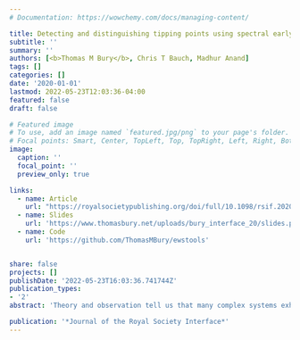 ```yaml
---
# Documentation: https://wowchemy.com/docs/managing-content/

title: Detecting and distinguishing tipping points using spectral early warning signals
subtitle: ''
summary: ''
authors: [<b>Thomas M Bury</b>, Chris T Bauch, Madhur Anand]
tags: []
categories: []
date: '2020-01-01'
lastmod: 2022-05-23T12:03:36-04:00
featured: false
draft: false

# Featured image
# To use, add an image named `featured.jpg/png` to your page's folder.
# Focal points: Smart, Center, TopLeft, Top, TopRight, Left, Right, BottomLeft, Bottom, BottomRight.
image:
  caption: ''
  focal_point: ''
  preview_only: true

links:
  - name: Article
    url: "https://royalsocietypublishing.org/doi/full/10.1098/rsif.2020.0482"
  - name: Slides
    url: 'https://www.thomasbury.net/uploads/bury_interface_20/slides.pdf'
  - name: Code
    url: 'https://github.com/ThomasMBury/ewstools'


share: false
projects: []
publishDate: '2022-05-23T16:03:36.741744Z'
publication_types:
- '2'
abstract: 'Theory and observation tell us that many complex systems exhibit tipping points—thresholds involving an abrupt and irreversible transition to a contrasting dynamical regime. Such events are commonly referred to as critical transitions. Current research seeks to develop early warning signals (EWS) of critical transitions that could help prevent undesirable events such as ecosystem collapse. However, conventional EWS do not indicate the type of transition, since they are based on the generic phenomena of critical slowing down. For instance, they may fail to distinguish the onset of oscillations (e.g. Hopf bifurcation) from a transition to a distant attractor (e.g. Fold bifurcation). Moreover, conventional EWS are less reliable in systems with density-dependent noise. Other EWS based on the power spectrum (spectral EWS) have been proposed, but they rely upon spectral reddening, which does not occur prior to critical transitions with an oscillatory component. Here, we use Ornstein–Uhlenbeck theory to derive analytic approximations for EWS prior to each type of local bifurcation, thereby creating new spectral EWS that provide greater sensitivity to transition proximity; higher robustness to density-dependent noise and bifurcation type; and clues to the type of approaching transition. We demonstrate the advantage of applying these spectral EWS in concert with conventional EWS using a population model, and show that they provide a characteristic signal prior to two different Hopf bifurcations in data from a predator–prey chemostat experiment. The ability to better infer and differentiate the nature of upcoming transitions in complex systems will help humanity manage critical transitions in the Anthropocene Era.'

publication: '*Journal of the Royal Society Interface*'
---
```

